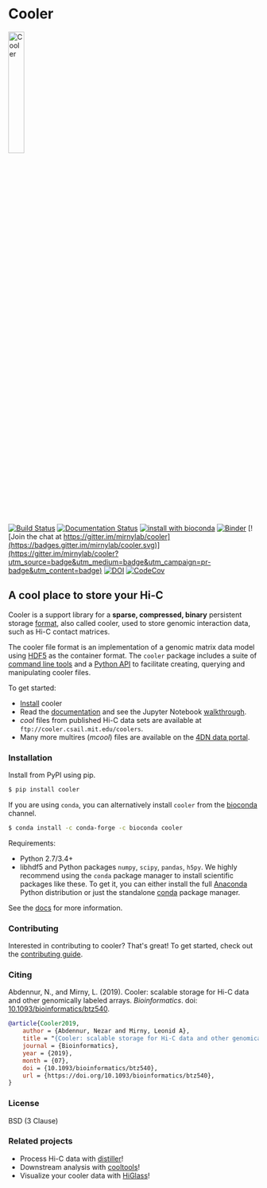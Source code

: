 # Cooler

<a href="https://mirnylab.github.io/cooler"><img width="25%" src="https://github.com/mirnylab/cooler/raw/master/docs/cooler_logo.png" alt="Cooler"></a>

[![Build Status](https://travis-ci.org/mirnylab/cooler.svg?branch=master)](https://travis-ci.org/mirnylab/cooler)
[![Documentation Status](https://readthedocs.org/projects/cooler/badge/?version=latest)](http://cooler.readthedocs.org/en/latest/)
[![install with bioconda](https://img.shields.io/badge/install%20with-bioconda-brightgreen.svg?style=flat-square)](http://bioconda.github.io/recipes/cooler/README.html)
[![Binder](https://mybinder.org/badge_logo.svg)](https://mybinder.org/v2/gh/mirnylab/cooler-binder/master)
[![Join the chat at https://gitter.im/mirnylab/cooler](https://badges.gitter.im/mirnylab/cooler.svg)](https://gitter.im/mirnylab/cooler?utm_source=badge&utm_medium=badge&utm_campaign=pr-badge&utm_content=badge)
[![DOI](https://zenodo.org/badge/49553222.svg)](https://zenodo.org/badge/latestdoi/49553222)
[![CodeCov](https://codecov.io/gh/mirnylab/cooler/branch/master/graph/badge.svg)](https://codecov.io/gh/mirnylab/cooler)

## A cool place to store your Hi-C

Cooler is a support library for a **sparse, compressed, binary** persistent storage [format](http://cooler.readthedocs.io/en/latest/schema.html), also called cooler, used to store genomic interaction data, such as Hi-C contact matrices.

The cooler file format is an implementation of a genomic matrix data model using [HDF5](https://en.wikipedia.org/wiki/Hierarchical_Data_Format) as the container format. The `cooler` package includes a suite of [command line tools](http://cooler.readthedocs.io/en/latest/cli.html) and a [Python API](http://cooler.readthedocs.io/en/latest/api.html) to facilitate creating, querying and manipulating cooler files.

To get started:

- [Install](#Installation) cooler
- Read the [documentation](http://cooler.readthedocs.org/en/latest/) and see the Jupyter Notebook [walkthrough](https://github.com/mirnylab/cooler-binder).
- _cool_ files from published Hi-C data sets are available at `ftp://cooler.csail.mit.edu/coolers`.
- Many more multires (_mcool_) files are available on the [4DN data portal](https://data.4dnucleome.org/visualization/index).

### Installation

Install from PyPI using pip.
```sh
$ pip install cooler
```

If you are using `conda`, you can alternatively install `cooler` from the [bioconda](https://bioconda.github.io/index.html) channel.
```sh
$ conda install -c conda-forge -c bioconda cooler
```

Requirements:

- Python 2.7/3.4+
- libhdf5 and Python packages `numpy`, `scipy`, `pandas`, `h5py`. We highly recommend using the `conda` package manager to install scientific packages like these. To get it, you can either install the full [Anaconda](https://www.continuum.io/downloads) Python distribution or just the standalone [conda](http://conda.pydata.org/miniconda.html) package manager.

See the [docs](http://cooler.readthedocs.org/en/latest/) for more information.


### Contributing

Interested in contributing to cooler? That's great! To get started, check out the [contributing guide](https://github.com/mirnylab/cooler/blob/master/CONTRIBUTING.md).


### Citing

Abdennur, N., and Mirny, L. (2019). Cooler: scalable storage for Hi-C data and other genomically labeled arrays. _Bioinformatics_. doi: [10.1093/bioinformatics/btz540](https://doi.org/10.1093/bioinformatics/btz540).

```bibtex
@article{Cooler2019,
    author = {Abdennur, Nezar and Mirny, Leonid A},
    title = "{Cooler: scalable storage for Hi-C data and other genomically labeled arrays}",
    journal = {Bioinformatics},
    year = {2019},
    month = {07},
    doi = {10.1093/bioinformatics/btz540},
    url = {https://doi.org/10.1093/bioinformatics/btz540},
}
```

### License

BSD (3 Clause)

### Related projects

- Process Hi-C data with [distiller](https://github.com/mirnylab/distiller)!
- Downstream analysis with [cooltools](https://github.com/mirnylab/cooltools)!
- Visualize your cooler data with [HiGlass](http://higlass.io)!

